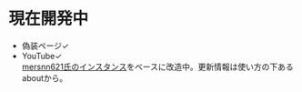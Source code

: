 # 現在開発中  

- 偽装ページ✓  
- YouTube✓  
[mersnn621氏のインスタンス](https://github.com/mersnn621/yuki-bbs)をベースに改造中。更新情報は使い方の下あるaboutから。  
